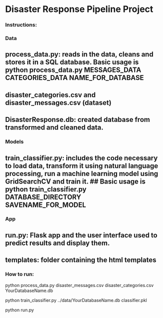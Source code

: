 # Disaster Response Pipeline Project

### Instructions:
### Data
## process_data.py: reads in the data, cleans and stores it in a SQL database. Basic usage is python process_data.py MESSAGES_DATA CATEGORIES_DATA NAME_FOR_DATABASE
## disaster_categories.csv and disaster_messages.csv (dataset)
## DisasterResponse.db: created database from transformed and cleaned data.

### Models
## train_classifier.py: includes the code necessary to load data, transform it using natural language processing, run a machine learning model using GridSearchCV and train it.      ## Basic usage is python train_classifier.py DATABASE_DIRECTORY SAVENAME_FOR_MODEL
### App
## run.py: Flask app and the user interface used to predict results and display them.
## templates: folder containing the html templates

### How to run:

python process_data.py disaster_messages.csv disaster_categories.csv YourDatabaseName.db

python train_classifier.py ../data/YourDatabaseName.db classifier.pkl

python run.py
